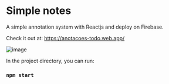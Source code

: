 # Simple notes

A simple annotation system with Reactjs and deploy on Firebase.

Check it out at: https://anotacoes-todo.web.app/

![image](https://user-images.githubusercontent.com/29384128/188687103-ee348972-a59e-4de4-94d1-70de0d56e34d.png)


In the project directory, you can run:

### `npm start`


